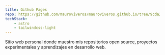 ```yaml
---
title: Github Pages
repo: https://github.com/mauroviveros/mauroviveros.github.io/tree/9cda271
techStack:
    - astro
    - tailwindcss-light
---
```


Sitio web personal donde muestro mis repositorios open source, proyectos experimentales y aprendizajes en desarrollo web.